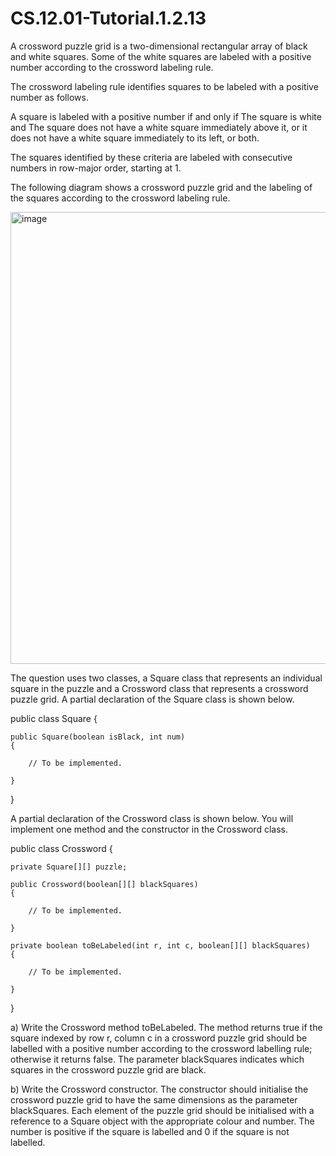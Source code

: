 # CS.12.01-Tutorial.1.2.13

A crossword puzzle grid is a two-dimensional rectangular array of black and white squares. Some of the white squares are labeled with a positive number according to the crossword labeling rule. 

The crossword labeling rule identifies squares to be labeled with a positive number as follows.

A square is labeled with a positive number if and only if
The square is white and
The square does not have a white square immediately above it, or it does not have a white square immediately to its left, or both. 

The squares identified by these criteria are labeled with consecutive numbers in row-major order, starting at 1.

The following diagram shows a crossword puzzle grid and the labeling of the squares according to the crossword labeling rule. 

<img width="723" alt="image" src="https://github.com/techarenz/CS.12.01-Tutorial.1.2.13/assets/57818506/42d5d1a4-36fd-460e-a6a0-7c4cdbf86750">

The question uses two classes, a Square class that represents an individual square in the puzzle and a Crossword class that represents a crossword puzzle grid. A partial declaration of the Square class is shown below.

public class Square
{

	public Square(boolean isBlack, int num) 
	{

		// To be implemented.
		
	}

}

A partial declaration of the Crossword class is shown below. You will implement one method and the constructor in the Crossword class. 

public class Crossword
{

	private Square[][] puzzle;

	public Crossword(boolean[][] blackSquares)
	{

		// To be implemented.

	}

	private boolean toBeLabeled(int r, int c, boolean[][] blackSquares)
	{

		// To be implemented.

	}

}


a) Write the Crossword method toBeLabeled. The method returns true if the square indexed by row r, column c in a crossword puzzle grid should be labelled with a positive number according to the crossword labelling rule; otherwise it returns false. The parameter blackSquares indicates which squares in the crossword puzzle grid are black.

b) Write the Crossword constructor. The constructor should initialise the crossword puzzle grid to have the same dimensions as the parameter blackSquares. Each element of the puzzle grid should be initialised with a reference to a Square object with the appropriate colour and number. The number is positive if the square is labelled and 0 if the square is not labelled.
